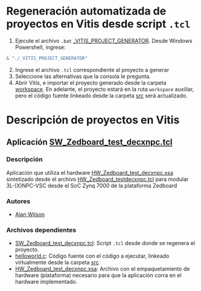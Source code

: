 # Regeneración automatizada de proyectos en Vitis desde script `.tcl`

1. Ejecute el archivo `.bat` [_VITIS_PROJECT_GENERATOR](_VITIS_PROJECT_GENERATOR.bat). Desde Windows Powershell, ingrese:
```powershell
& "./_VITIS_PROJECT_GENERATOR"
```
2. Ingrese el archivo `.tcl` correspondiente al proyecto a generar
3. Seleccione las alternativas que la consola le pregunta.
4. Abrir Vitis, e importar el proyecto generado desde la carpeta [workspace](./workspace/). En adelante, el proyecto estará en la ruta `workspace` auxiliar, pero el código fuente linkeado desde la carpeta [src](../src/) será actualizado.

# Descripción de proyectos en Vitis

## Aplicación [SW_Zedboard_test_decxnpc.tcl](./SW_Zedboard_test_decxnpc.tcl)

### Descripción

Aplicación que utiliza el hardware [HW_Zedboard_test_decxnpc.xsa](../../Vivado/xsa_hardware/HW_Zedboard_test_decxnpc.xsa) sintetizado desde el archivo [HW_Zedboard_testdecxnpc.tcl](../../Vivado/projects/HW_Zedboard_test_decxnpc.tcl) para modular 3L-(X)NPC-VSC desde el SoC Zynq 7000 de la plataforma Zedboard

### Autores

* [Alan Wilson](mailto:alan.wilson@usm.cl)

### Archivos dependientes

* [SW_Zedboard_test_decxnpc.tcl](./SW_Zedboard_test_decxnpc.tcl): Script `.tcl` desde donde se regenera el proyecto.
* [helloworld.c](../src/helloworld.c): Código fuente con el código a ejecutar, linkeado virtualmente desde la carpeta [src](../src/)
* [HW_Zedboard_test_decxnpc.xsa](../../Vivado/xsa_hardware/HW_Zedboard_test_decxnpc.xsa): Archivo con el empaquetamiento de hardware (plataforma) necesario para que la aplicación corra en el hardware implementado.